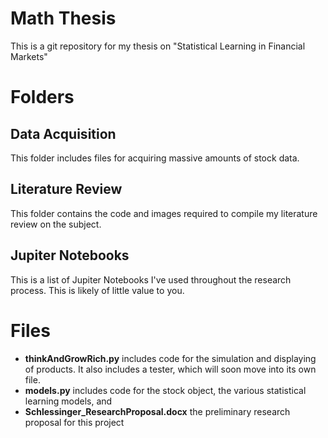 # Math Thesis
This is a git repository for my thesis on "Statistical Learning in Financial Markets"

# Folders

## Data Acquisition 
This folder includes files for acquiring massive amounts of stock data.

## Literature Review
This folder contains the code and images required to compile my literature review on the subject.

## Jupiter Notebooks
This is a list of Jupiter Notebooks I've used throughout the research process. This is likely of little value to you.

# Files
- **thinkAndGrowRich.py** includes code for the simulation and displaying of products. It also includes a tester, which will soon move into its own file.
- **models.py**  includes code for the stock object, the various statistical learning models, and 
- **Schlessinger_ResearchProposal.docx** the preliminary research proposal for this project
